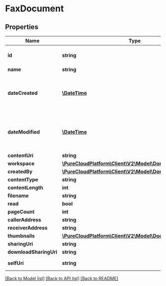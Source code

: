 # FaxDocument

## Properties
Name | Type | Description | Notes
------------ | ------------- | ------------- | -------------
**id** | **string** | The globally unique identifier for the object. | [optional] 
**name** | **string** |  | [optional] 
**dateCreated** | [**\DateTime**](\DateTime.md) | Date time is represented as an ISO-8601 string. For example: yyyy-MM-ddTHH:mm:ss.SSSZ | [optional] 
**dateModified** | [**\DateTime**](\DateTime.md) | Date time is represented as an ISO-8601 string. For example: yyyy-MM-ddTHH:mm:ss.SSSZ | [optional] 
**contentUri** | **string** |  | [optional] 
**workspace** | [**\PureCloudPlatform\Client\V2\Model\DomainEntityRef**](DomainEntityRef.md) |  | [optional] 
**createdBy** | [**\PureCloudPlatform\Client\V2\Model\DomainEntityRef**](DomainEntityRef.md) |  | [optional] 
**contentType** | **string** |  | [optional] 
**contentLength** | **int** |  | [optional] 
**filename** | **string** |  | [optional] 
**read** | **bool** |  | [optional] 
**pageCount** | **int** |  | [optional] 
**callerAddress** | **string** |  | [optional] 
**receiverAddress** | **string** |  | [optional] 
**thumbnails** | [**\PureCloudPlatform\Client\V2\Model\DocumentThumbnail[]**](DocumentThumbnail.md) |  | [optional] 
**sharingUri** | **string** |  | [optional] 
**downloadSharingUri** | **string** |  | [optional] 
**selfUri** | **string** | The URI for this object | [optional] 

[[Back to Model list]](../README.md#documentation-for-models) [[Back to API list]](../README.md#documentation-for-api-endpoints) [[Back to README]](../README.md)



